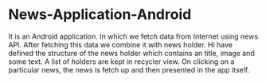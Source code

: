 # News-Application-Android
It is an Android application. In which we fetch data from Internet using news API.
After fetching this data we combine it with news holder. 
Hi have defined the structure of the news holder which contains an title, image and some text.
A list of holders are kept in recycler view.
On clicking on a particular news, the news is fetch up and then presented in the app itself.
